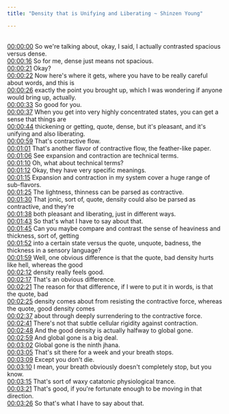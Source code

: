 ```yaml
---
title: "Density that is Unifying and Liberating ~ Shinzen Young"

---
```

<br>[00:00:00](https://www.youtube.com/watch?v=k_oY6MoQWAs&t=0)   So we're talking about, okay, I said, I actually contrasted spacious versus dense. 
<br>[00:00:16](https://www.youtube.com/watch?v=k_oY6MoQWAs&t=16)   So for me, dense just means not spacious. 
<br>[00:00:21](https://www.youtube.com/watch?v=k_oY6MoQWAs&t=21)   Okay? 
<br>[00:00:22](https://www.youtube.com/watch?v=k_oY6MoQWAs&t=22)   Now here's where it gets, where you have to be really careful about words, and this is 
<br>[00:00:26](https://www.youtube.com/watch?v=k_oY6MoQWAs&t=26)   exactly the point you brought up, which I was wondering if anyone would bring up, actually. 
<br>[00:00:33](https://www.youtube.com/watch?v=k_oY6MoQWAs&t=33)   So good for you. 
<br>[00:00:37](https://www.youtube.com/watch?v=k_oY6MoQWAs&t=37)   When you get into very highly concentrated states, you can get a sense that things are 
<br>[00:00:44](https://www.youtube.com/watch?v=k_oY6MoQWAs&t=44)   thickening or getting, quote, dense, but it's pleasant, and it's unifying and also liberating. 
<br>[00:00:59](https://www.youtube.com/watch?v=k_oY6MoQWAs&t=59)   That's contractive flow. 
<br>[00:01:01](https://www.youtube.com/watch?v=k_oY6MoQWAs&t=61)   That's another flavor of contractive flow, the feather-like paper. 
<br>[00:01:06](https://www.youtube.com/watch?v=k_oY6MoQWAs&t=66)   See expansion and contraction are technical terms. 
<br>[00:01:10](https://www.youtube.com/watch?v=k_oY6MoQWAs&t=70)   Oh, what about technical terms? 
<br>[00:01:12](https://www.youtube.com/watch?v=k_oY6MoQWAs&t=72)   Okay, they have very specific meanings. 
<br>[00:01:15](https://www.youtube.com/watch?v=k_oY6MoQWAs&t=75)   Expansion and contraction in my system cover a huge range of sub-flavors. 
<br>[00:01:25](https://www.youtube.com/watch?v=k_oY6MoQWAs&t=85)   The lightness, thinness can be parsed as contractive. 
<br>[00:01:30](https://www.youtube.com/watch?v=k_oY6MoQWAs&t=90)   That jonic, sort of, quote, density could also be parsed as contractive, and they're 
<br>[00:01:38](https://www.youtube.com/watch?v=k_oY6MoQWAs&t=98)   both pleasant and liberating, just in different ways. 
<br>[00:01:43](https://www.youtube.com/watch?v=k_oY6MoQWAs&t=103)   So that's what I have to say about that. 
<br>[00:01:45](https://www.youtube.com/watch?v=k_oY6MoQWAs&t=105)   Can you maybe compare and contrast the sense of heaviness and thickness, sort of, getting 
<br>[00:01:52](https://www.youtube.com/watch?v=k_oY6MoQWAs&t=112)   into a certain state versus the quote, unquote, badness, the thickness in a sensory language? 
<br>[00:01:59](https://www.youtube.com/watch?v=k_oY6MoQWAs&t=119)   Well, one obvious difference is that the quote, bad density hurts like hell, whereas the good 
<br>[00:02:12](https://www.youtube.com/watch?v=k_oY6MoQWAs&t=132)   density really feels good. 
<br>[00:02:17](https://www.youtube.com/watch?v=k_oY6MoQWAs&t=137)   That's an obvious difference. 
<br>[00:02:21](https://www.youtube.com/watch?v=k_oY6MoQWAs&t=141)   The reason for that difference, if I were to put it in words, is that the quote, bad 
<br>[00:02:25](https://www.youtube.com/watch?v=k_oY6MoQWAs&t=145)   density comes about from resisting the contractive force, whereas the quote, good density comes 
<br>[00:02:37](https://www.youtube.com/watch?v=k_oY6MoQWAs&t=157)   about through deeply surrendering to the contractive force. 
<br>[00:02:41](https://www.youtube.com/watch?v=k_oY6MoQWAs&t=161)   There's not that subtle cellular rigidity against contraction. 
<br>[00:02:48](https://www.youtube.com/watch?v=k_oY6MoQWAs&t=168)   And the good density is actually halfway to global gone. 
<br>[00:02:59](https://www.youtube.com/watch?v=k_oY6MoQWAs&t=179)   And global gone is a big deal. 
<br>[00:03:02](https://www.youtube.com/watch?v=k_oY6MoQWAs&t=182)   Global gone is the ninth jhana. 
<br>[00:03:05](https://www.youtube.com/watch?v=k_oY6MoQWAs&t=185)   That's sit there for a week and your breath stops. 
<br>[00:03:09](https://www.youtube.com/watch?v=k_oY6MoQWAs&t=189)   Except you don't die. 
<br>[00:03:10](https://www.youtube.com/watch?v=k_oY6MoQWAs&t=190)   I mean, your breath obviously doesn't completely stop, but you know. 
<br>[00:03:15](https://www.youtube.com/watch?v=k_oY6MoQWAs&t=195)   That's sort of waxy catatonic physiological trance. 
<br>[00:03:21](https://www.youtube.com/watch?v=k_oY6MoQWAs&t=201)   That's good, if you're fortunate enough to be moving in that direction. 
<br>[00:03:26](https://www.youtube.com/watch?v=k_oY6MoQWAs&t=206)   So that's what I have to say about that. 
<br>